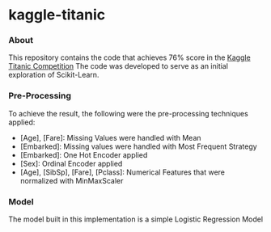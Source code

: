 # kaggle-titanic

### About
This repository contains the code that achieves 76% score in the [Kaggle Titanic Competition](https://www.kaggle.com/c/titanic/overview)
The code was developed to serve as an initial exploration of Scikit-Learn.

### Pre-Processing 
To achieve the result, the following were the pre-processing techniques applied:

- [Age], [Fare]: Missing Values were handled with Mean
- [Embarked]: Missing values were handled with Most Frequent Strategy
- [Embarked]: One Hot Encoder applied
- [Sex]: Ordinal Encoder applied
- [Age], [SibSp], [Fare], [Pclass]: Numerical Features that were normalized with MinMaxScaler

### Model
The model built in this implementation is a simple Logistic Regression Model

